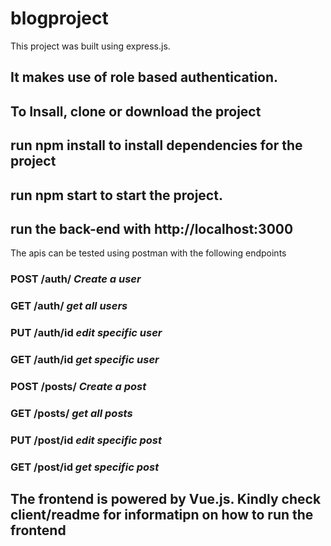 # blogproject
This project was built using express.js.

## It makes use of role based authentication.

## To Insall, clone or download the project

## run npm install to install dependencies for the project

## run npm start to start the project.

## run the back-end with http://localhost:3000

The apis can be tested using postman with the following endpoints

### POST /auth/    *Create a user*
### GET /auth/       *get all users*
### PUT /auth/id     *edit specific user*
### GET /auth/id       *get specific user*



### POST /posts/    *Create a post*
### GET /posts/       *get all posts*
### PUT /post/id     *edit specific post*
### GET /post/id       *get specific post*



## The frontend is powered by Vue.js. Kindly check client/readme for informatipn on how to run the frontend
